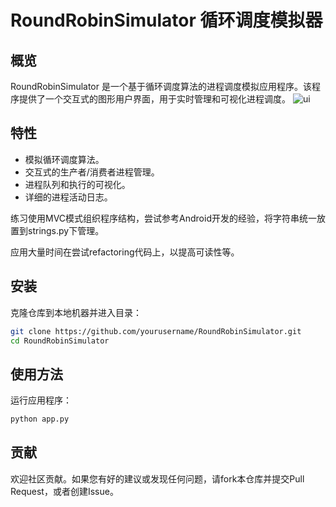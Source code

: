 # RoundRobinSimulator 循环调度模拟器

## 概览
RoundRobinSimulator 是一个基于循环调度算法的进程调度模拟应用程序。该程序提供了一个交互式的图形用户界面，用于实时管理和可视化进程调度。
![ui](https://github.com/BarkingX/RoundRobinSimulator/assets/94052616/92c57949-5a38-4928-b0a5-fc85609db6e5)

## 特性
- 模拟循环调度算法。
- 交互式的生产者/消费者进程管理。
- 进程队列和执行的可视化。
- 详细的进程活动日志。

练习使用MVC模式组织程序结构，尝试参考Android开发的经验，将字符串统一放置到strings.py下管理。

应用大量时间在尝试refactoring代码上，以提高可读性等。

## 安装
克隆仓库到本地机器并进入目录：
```bash
git clone https://github.com/yourusername/RoundRobinSimulator.git
cd RoundRobinSimulator
```

## 使用方法
运行应用程序：
```bash
python app.py
```

## 贡献
欢迎社区贡献。如果您有好的建议或发现任何问题，请fork本仓库并提交Pull Request，或者创建Issue。